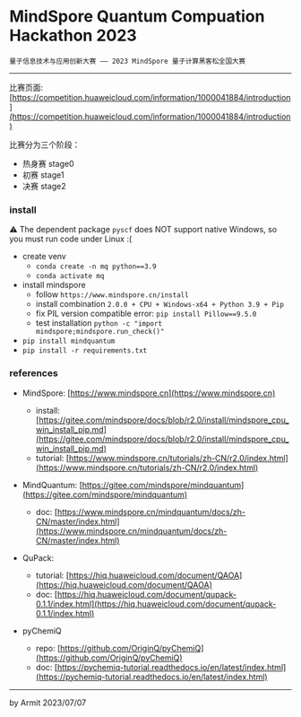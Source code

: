 # MindSpore Quantum Compuation Hackathon 2023

    量子信息技术与应用创新大赛 —— 2023 MindSpore 量子计算黑客松全国大赛

----

比赛页面: [https://competition.huaweicloud.com/information/1000041884/introduction](https://competition.huaweicloud.com/information/1000041884/introduction)

比赛分为三个阶段：

- 热身赛 stage0
- 初赛 stage1
- 决赛 stage2


### install

⚠ The dependent package `pyscf` does NOT support native Windows, so you must run code under Linux :(

- create venv
  - `conda create -n mq python==3.9`
  - `conda activate mq`
- install mindspore
  - follow `https://www.mindspore.cn/install`
  - install combination `2.0.0 + CPU + Windows-x64 + Python 3.9 + Pip`
  - fix PIL version compatible error: `pip install Pillow==9.5.0`
  - test installation `python -c "import mindspore;mindspore.run_check()"`
- `pip install mindquantum`
- `pip install -r requirements.txt`


### references

- MindSpore: [https://www.mindspore.cn](https://www.mindspore.cn)
  - install: [https://gitee.com/mindspore/docs/blob/r2.0/install/mindspore_cpu_win_install_pip.md](https://gitee.com/mindspore/docs/blob/r2.0/install/mindspore_cpu_win_install_pip.md)
  - tutorial: [https://www.mindspore.cn/tutorials/zh-CN/r2.0/index.html](https://www.mindspore.cn/tutorials/zh-CN/r2.0/index.html)
- MindQuantum: [https://gitee.com/mindspore/mindquantum](https://gitee.com/mindspore/mindquantum)
  - doc: [https://www.mindspore.cn/mindquantum/docs/zh-CN/master/index.html](https://www.mindspore.cn/mindquantum/docs/zh-CN/master/index.html)
- QuPack:
  - tutorial: [https://hiq.huaweicloud.com/document/QAOA](https://hiq.huaweicloud.com/document/QAOA)
  - doc: [https://hiq.huaweicloud.com/document/qupack-0.1.1/index.html](https://hiq.huaweicloud.com/document/qupack-0.1.1/index.html)

- pyChemiQ
  - repo: [https://github.com/OriginQ/pyChemiQ](https://github.com/OriginQ/pyChemiQ)
  - doc: [https://pychemiq-tutorial.readthedocs.io/en/latest/index.html](https://pychemiq-tutorial.readthedocs.io/en/latest/index.html)

----

by Armit
2023/07/07 
